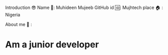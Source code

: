 Introduction 😎
Name 📛: Muhideen Mujeeb 
GitHub id 🆔: Mujhtech
place 🏠 : Nigeria

About me 👦 :

# Am a junior developer
